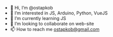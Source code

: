 - 👋 Hi, I’m @ostapkob
- 👀 I’m interested in JS, Arduino, Python, VueJS 
- 🌱 I’m currently learning JS
- 💞️ I’m looking to collaborate on web-site
- 📫 How to reach me ostapkob@gmail.com
